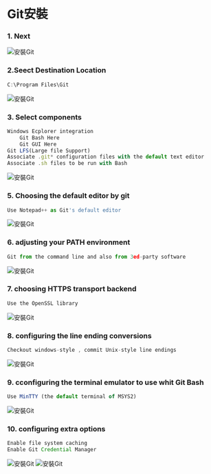 
# Git安裝

### 1. Next

![安裝Git](https://github.com/wdwd2233/Notes/blob/master/Golang/img/git_install/git_install(1).png?raw=true)

### 2.Seect Destination Location
```javascript
C:\Program Files\Git
```

![安裝Git](https://github.com/wdwd2233/Notes/blob/master/Golang/img/git_install/git_install(2).png?raw=true)

### 3. Select components
```javascript
Windows Ecplorer integration
	Git Bash Here
	Git GUI Here
Git LFS(Large file Support)
Associate .git* configuration files with the default text editor
Associate .sh files to be run with Bash
```

![安裝Git](https://github.com/wdwd2233/Notes/blob/master/Golang/img/git_install/git_install(3).png?raw=true)

### 5. Choosing the default editor by git 
```javascript
Use Notepad++ as Git's default editor
```

![安裝Git](https://github.com/wdwd2233/Notes/blob/master/Golang/img/git_install/git_install(4).png?raw=true)

### 6. adjusting your PATH environment 
```javascript
Git from the command line and also from 3ed-party software
```

![安裝Git](https://github.com/wdwd2233/Notes/blob/master/Golang/img/git_install/git_install(5).png?raw=true)

### 7. choosing HTTPS transport backend
```javascript
Use the OpenSSL library 
```
	
![安裝Git](https://github.com/wdwd2233/Notes/blob/master/Golang/img/git_install/git_install(6).png?raw=true)

### 8. configuring the line ending conversions 
```javascript
Checkout windows-style , commit Unix-style line endings
```
	
![安裝Git](https://github.com/wdwd2233/Notes/blob/master/Golang/img/git_install/git_install(7).png?raw=true)

### 9. cconfiguring the terminal emulator to use whit Git Bash
```javascript
Use MinTTY (the default terminal of MSYS2)
```

![安裝Git](https://github.com/wdwd2233/Notes/blob/master/Golang/img/git_install/git_install(8).png?raw=true)

### 10. configuring extra options 
```javascript
Enable file system caching 
Enable Git Credential Manager
```

![安裝Git](https://github.com/wdwd2233/Notes/blob/master/Golang/img/git_install/git_install(9).png?raw=true)
![安裝Git](https://github.com/wdwd2233/Notes/blob/master/Golang/img/git_install/git_install(10).png?raw=true)